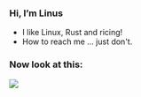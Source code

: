 ### Hi, I’m Linus
- I like Linux, Rust and ricing!
- How to reach me ... just don't.

### Now look at this:
<img src="https://raw.githubusercontent.com/haides002/pixel_sort/refs/heads/main/demo.jpg">
